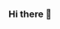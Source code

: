 ### Hi there 👋

<html>

<canvas id="slate" width="100%" height="auto"></canvas>

<script type="text/javascript">
if (typeof jQuery == 'function') {...}

//or

if (typeof $== 'function') {...}

// or

if (jQuery) {
    alert("jquery is loaded");
} else {
    alert("Not loaded");
}
</script>

  
 </html> 

<!--
**aaryadev/aaryadev** is a ✨ _special_ ✨ repository because its `README.md` (this file) appears on your GitHub profile.

Here are some ideas to get you started:

- 🔭 I’m currently working on ...
- 🌱 I’m currently learning ...
- 👯 I’m looking to collaborate on ...
- 🤔 I’m looking for help with ...
- 💬 Ask me about ...
- 📫 How to reach me: ...
- 😄 Pronouns: ...
- ⚡ Fun fact: ...
-->
